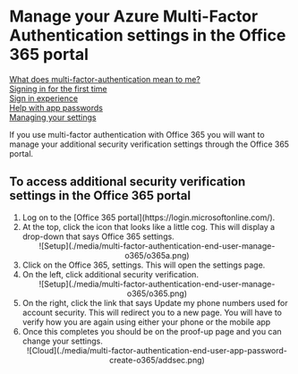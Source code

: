 <properties 
	pageTitle="Manage your Azure MFA settings in the Office 365 portal" 
	description="This page will show users where in the Office 365 portal they need to go to manage their Azure MFA settings." 
	services="multi-factor-authentication" 
	documentationCenter="" 
	authors="billmath" 
	manager="terrylan" 
	editor="bryanla"/>

<tags 
	ms.service="multi-factor-authentication" 
	ms.workload="identity" 
	ms.tgt_pltfrm="na" 
	ms.devlang="na" 
	ms.topic="article" 
	ms.date="06/02/2015" 
	ms.author="billmath"/>

# Manage your Azure Multi-Factor Authentication settings in the Office 365 portal

[What does multi-factor-authentication mean to me?](multi-factor-authenticatio-end-user.md)<br> 
[Signing in for the first time](multi-factor-authentication-end-user-first-time.md)<br>
[Sign in experience](multi-factor-authentication-end-user-signin.md)<br>
[Help with app passwords](multi-factor-authentication-end-user-app-passwords.md)<br>
[Managing your settings](multi-factor-authentication-end-user-manage-settings.md)



If you use multi-factor authentication with Office 365 you will want to manage your additional security verification settings through the Office 365 portal.

## To access additional security verification settings in the Office 365 portal

<ol>

<li>Log on to the [Office 365 portal](https://login.microsoftonline.com/).</li>
<li>At the top, click the icon that looks like a little cog. This will display a drop-down that says Office 365 settings.</li>


<center>![Setup](./media/multi-factor-authentication-end-user-manage-o365/o365a.png)</center>

<li>Click on the Office 365, settings. This will open the settings page.</li>
<li>On the left, click additional security verification.</li>

<center>![Setup](./media/multi-factor-authentication-end-user-manage-o365/o365.png)</center>

<li>On the right, click the link that says Update my phone numbers used for account security.  This will redirect you to a new page.  You will have to verify how you are again using either your phone or the mobile app</li>
<li>Once this completes you should be on the proof-up page and you can change your settings.</li>

<center>![Cloud](./media/multi-factor-authentication-end-user-app-password-create-o365/addsec.png)</center>



